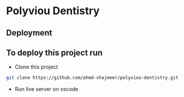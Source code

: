 
# Polyviou Dentistry




## Deployment

To deploy this project run
 -
   - Clone this project

   ```bash
   git clone https://github.com/ahmd-shajmeer/polyviou-dentistry.git
```
   - Run live server on vscode


